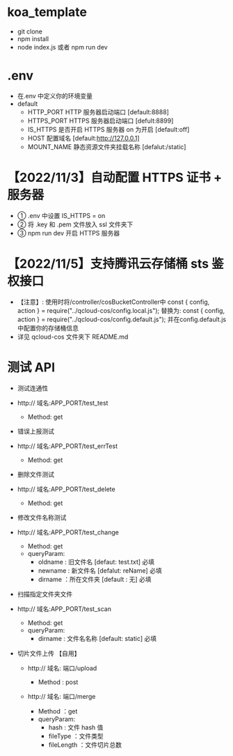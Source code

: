 # koa_template

- git clone
- npm install
- node index.js 或者 npm run dev

# .env

- 在.env 中定义你的环境变量
- default
  - HTTP_PORT HTTP 服务器启动端口 [default:8888]
  - HTTPS_PORT HTTPS 服务器启动端口 [defult:8899]
  - IS_HTTPS 是否开启 HTTPS 服务器 on 为开启 [default:off]
  - HOST 配置域名 [default:http://127.0.0.1]
  - MOUNT_NAME 静态资源文件夹挂载名称 [defalut:/static]

# 【2022/11/3】自动配置 HTTPS 证书 + 服务器

- ① .env 中设置 IS_HTTPS = on
- ② 将 .key 和 .pem 文件放入 ssl 文件夹下
- ③ npm run dev 开启 HTTPS 服务器

# 【2022/11/5】支持腾讯云存储桶 sts 鉴权接口

- 【注意】: 使用时将/controller/cosBucketController中
    const { config, action } = require("../qcloud-cos/config.local.js");
    替换为:
    const { config, action } = require("../qcloud-cos/config.default.js");
    并在config.default.js中配置你的存储桶信息
- 详见 qcloud-cos 文件夹下 README.md

# 测试 API

- 测试连通性
- http:// 域名:APP_PORT/test_test

  - Method: get

- 错误上报测试
- http:// 域名:APP_PORT/test_errTest

  - Method: get

- 删除文件测试
- http:// 域名:APP_PORT/test_delete

  - Method: get

- 修改文件名称测试
- http:// 域名:APP_PORT/test_change

  - Method: get
  - queryParam:
    - oldname : 旧文件名 [defaut: test.txt] 必填
    - newname : 新文件名 [defalut: reName] 必填
    - dirname ：所在文件夹 [default : 无] 必填

- 扫描指定文件夹文件
- http:// 域名:APP_PORT/test_scan

  - Method: get
  - queryParam:
    - dirname : 文件名名称 [default: static] 必填

- 切片文件上传 【自用】

  - http:// 域名: 端口/upload

    - Method : post

  - http:// 域名: 端口/merge
    - Method ：get
    - queryParam:
      - hash : 文件 hash 值
      - fileType ：文件类型
      - fileLength ：文件切片总数
